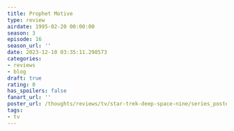 ```yaml
---
title: Prophet Motive
type: review
airdate: 1995-02-20 00:00:00
season: 3
episode: 16
season_url: ''
date: 2023-12-10 03:35:11.298573
categories:
- reviews
- blog
draft: true
rating: 0
has_spoilers: false
fanart_url: ''
poster_url: /thoughts/reviews/tv/star-trek-deep-space-nine/series_poster.jpg
tags:
- tv
---
```


